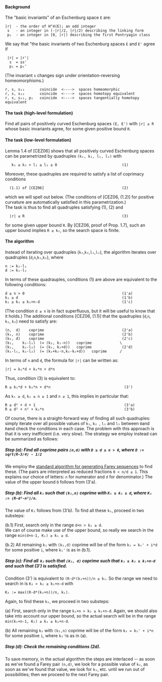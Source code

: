 #### Background

The "basic invariants" of an Eschenburg space `E` are:  

    |r|  - the order of H^4(E); an odd integer
     s   - an integer in (-|r|/2, |r|/2) describing the linking form
     p₁  - an integer in [0, |r|) describing the first Pontryagin class

We say that "the basic invariants of two Eschenburg spaces `E` and `E'` agree if

     |r| = |r'|
      s  = ±s' 
      p₁ = p₁'

(The invariant `s` changes sign under orientation-reversing homeomorphisms.)

    r, s, s₂₂       coincide  <---->  spaces homeomorphic
    r, s, s₂₂       coincide  <---->  spaces homotopy equivalent
    r, s, s₂₂, p₁   coincide  <---->  spaces tangentially homotopy equivalent
    

#### The task (high-level formulation)
Find all pairs of positively curved Eschenburg spaces `(E, E')` with `|r| ≤ R` whose basic invariants agree, for some given positive bound `R`.
   
  
#### The task (low-level formulation)
Lemma 1.4 of [CEZ06] shows that all positively curved Eschenburg spaces can be parametrized by quadruples `(k₁, k₂, l₁, l₂)` with

       k₁ ≥ k₂ > l₁ ≥ l₂ ≥ 0                              (1)

Moreover, these quadruples are required to satisfy a list of coprimacy conditions 

      (1.1) of [CEZ06]                                    (2)

which we will spell out below.  (The conditions of [CEZ06, (1.2)] for positive curvature are automatically satisfied in this parametrization.)  
The task is thus to find all quadruples satisfying (1), (2) and  

      |r| ≤ R                                             (3)

for some given upper bound `R`.  By [CEZ06, proof of Prop. 1.7], such an upper bound implies `R ≥ k₁`, so the search space is finite.


#### The algorithm
Instead of iterating over quadruples (`k₁`,`k₂`,`l₁`,`l₂`), the algorithm iterates over quadruples (`d`,`n`,`k₁`,`k₂`), where

    n := k₂-l₁
    d := k₁-l₂

In terms of these quadrauples, conditions (1) are above are equivalent to the following conditions:

    d ≥ n > 0                                             (1'a)
    k₁ ≥ d                                                (1'b)
    k₁ ≥ k₂ ≥ k₁+n-d                                      (1'c)

(The condition `d ≥ n` is in fact superfluous, but it will be useful to know that it holds.)
The additional conditions [CEZ06, (1.1)] that the quadruples (`d`,`n`, `k₁`, `k₂`) need to satisfy are:

    (n,  d)    coprime                                    (2'a)
    (k₁, n)    coprime                                    (2'b)
    (k₂, d)    coprime                                    (2'c)
    (k₂,    k₁-l₁)  (= (k₂, k₁-n))   coprime             \
    (k₁,    k₂-l₂)  (= (k₁, k₂+d))   coprime              (2'd)
    (k₁-l₁, k₂-l₂)  (= (k₁+k₂-n,k₂-k₁+d))   coprime      /


In terms of `n` and `d`, the formula for `|r|` can be written as:

    |r| = k₁*d + k₂*n + d*n                

Thus, condition (3) is equivalent to:

    R ≥ k₁*d + k₂*n + d*n                                  (3')

As `k₁ ≥ d`, `k₂ ≥ n ≥ 1` and `n ≥ 1`, this implies in particular that:

    R ≥ d² + d + 1                                         (3'a)
    R ≥ d² + n² + k₁*n                                     (3'b)
    
Of course, there is a straight-forward way of finding all such quadruples:  simply iterate over all possible values of `k₁`, `k₂ `, `l₁` and `l₂` between `0`and `R`and check the conditions in each case.  The problem with this approach is that it is very inefficient (i.e. very slow).  The strategy we employ instead can be summarized as follows:

##### Step (a):  Find all coprime pairs `(n,d)` with `D ≥ d ≥ n > 0`, where `D := sqrt(R-3/4) - 1/2`
We employ the [standard algorithm for generating Farey sequences](https://en.wikipedia.org/wiki/Farey_sequence#Next_term) to find these.  (The pairs are interpreted as reduced fractions `0 < n/d ≤ 1`.  This explains our choice of letters: `n` for numerator and `d` for denominator.)  The value of the upper bound `D` follows from (3'a).

##### Step (b):  Find all `k₁` such that `(k₁,n)` coprime with `K₁ ≥ k₁ ≥ d`, where `K₁ := (R-d²-n²)/n`.
The value of `K₁` follows from (3'b).  To find all these `k₁`, proceed in two substeps:

(b.1) First, search only in the range `d+n > k₁ ≥ d`.  
      We can of course make use of the upper bound, so really we search in the range `min(d+n-1, K₁) ≥ k₁ ≥ d`.
    
(b.2) All remaining `k₁` with `(k₁,d)` coprime will be of the form `k₁ = k₁' + i*d` for some positive `i`, 
      where `k₁'` is as in (b.1). 


##### Step (c):  Find all  `k₂` such that `(k₂, d)` coprime such that `k₁ ≥ k₂ ≥ k₁+n-d` and such that (3') is satisfied.
Condition (3') is equivalent to `(R-d*(k₁+n))/n ≥ k₁`.  So the range we need to search in is `K₂ > k₂ ≥ k₁+n-d` with
 
    K₂ := max((R-d*(k₁+n))/n, k₁).
   
Again, to find these `k₂`, we proceed in two substeps:

(a) First, search only in the range `k₁+n > k₂ ≥ k₁+n-d`. 
    Again, we should also take into account our upper bound, so the actual search will be in the range  `min(k₁+n-1, K₂) ≥ k₁ ≥ k₁+n-d`. 
    
(b) All remaining `k₂` with `(k₂,n)` coprime will be of the form `k₂ = k₂' + i*n` for some positive `i`, where `k₂'`is as in (a).

##### Step (d):  Check the remaining conditions (2d).

To save memory, in the actual algorithm the steps are interlaced -- as soon as we've found a Farey pair `(n,d)`, we look for a possible value of `k₂`, as soon as we've found that value, we look for `k₁`, etc. until we run out of possibilities;  then we proceed to the next Farey pair.
